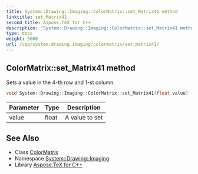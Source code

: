 ```yaml
---
title: System::Drawing::Imaging::ColorMatrix::set_Matrix41 method
linktitle: set_Matrix41
second_title: Aspose.TeX for C++
description: 'System::Drawing::Imaging::ColorMatrix::set_Matrix41 method. Sets a value in the 4-th row and 1-st column in C++.'
type: docs
weight: 5000
url: /cpp/system.drawing.imaging/colormatrix/set_matrix41/
---
```

## ColorMatrix::set_Matrix41 method


Sets a value in the 4-th row and 1-st column.

```cpp
void System::Drawing::Imaging::ColorMatrix::set_Matrix41(float value)
```


| Parameter | Type | Description |
| --- | --- | --- |
| value | float | A value to set |

## See Also

* Class [ColorMatrix](../)
* Namespace [System::Drawing::Imaging](../../)
* Library [Aspose.TeX for C++](../../../)
